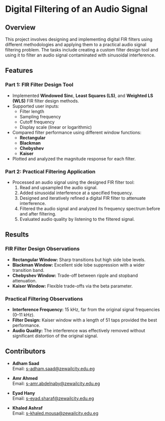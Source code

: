 # Digital Filtering of an Audio Signal

## Overview
This project involves designing and implementing digital FIR filters using different methodologies and applying them to a practical audio signal filtering problem. The tasks include creating a custom filter design tool and using it to filter an audio signal contaminated with sinusoidal interference.

## Features

### Part 1: FIR Filter Design Tool
- Implemented **Windowed Sinc**, **Least Squares (LS)**, and **Weighted LS (WLS)** FIR filter design methods.
- Supported user inputs:
  - Filter length
  - Sampling frequency
  - Cutoff frequency
  - Display scale (linear or logarithmic)
- Compared filter performance using different window functions:
  - **Rectangular**
  - **Blackman**
  - **Chebyshev**
  - **Kaiser**
- Plotted and analyzed the magnitude response for each filter.

### Part 2: Practical Filtering Application
- Processed an audio signal using the designed FIR filter tool:
  1. Read and upsampled the audio signal.
  2. Added sinusoidal interference at a specified frequency.
  3. Designed and iteratively refined a digital FIR filter to attenuate interference.
  4. Filtered the audio signal and analyzed its frequency spectrum before and after filtering.
  5. Evaluated audio quality by listening to the filtered signal.

## Results

### FIR Filter Design Observations
- **Rectangular Window:** Sharp transitions but high side lobe levels.  
- **Blackman Window:** Excellent side lobe suppression with a wider transition band.  
- **Chebyshev Window:** Trade-off between ripple and stopband attenuation.  
- **Kaiser Window:** Flexible trade-offs via the beta parameter.  

### Practical Filtering Observations
- **Interference Frequency:** 15 kHz, far from the original signal frequencies (0–11 kHz).  
- **Filter Design:** Kaiser window with a length of 51 taps provided the best performance.  
- **Audio Quality:** The interference was effectively removed without significant distortion of the original signal.  

## Contributors
- **Adham Saad**  
  Email: [s-adham.saad@zewailcity.edu.eg](mailto:s-adham.saad@zewailcity.edu.eg)  

- **Amr Ahmed**  
  Email: [s-amr.abdelnaby@zewailcity.edu.eg](mailto:s-amr.abdelnaby@zewailcity.edu.eg)  

- **Eyad Hany**  
  Email: [s-eyad.sharaf@zewailcity.edu.eg](mailto:s-eyad.sharaf@zewailcity.edu.eg)  

- **Khaled Ashraf**  
  Email: [s-khaled.mousa@zewailcity.edu.eg](mailto:s-khaled.mousa@zewailcity.edu.eg)    
